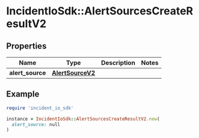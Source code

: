 # IncidentIoSdk::AlertSourcesCreateResultV2

## Properties

| Name | Type | Description | Notes |
| ---- | ---- | ----------- | ----- |
| **alert_source** | [**AlertSourceV2**](AlertSourceV2.md) |  |  |

## Example

```ruby
require 'incident_io_sdk'

instance = IncidentIoSdk::AlertSourcesCreateResultV2.new(
  alert_source: null
)
```

